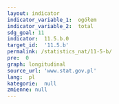 ```yaml
---
layout: indicator
indicator_variable_1:  ogółem
indicator_variable_2:  total
sdg_goal: 11
indicator:  11.5.b.0
target_id:  '11.5.b'
permalink: /statistics_nat/11-5-b/
pre:  0
graph: longitudinal
source_url: 'www.stat.gov.pl'
lang:  pl
kategorie:  null
zmienne: null
---
```

